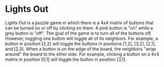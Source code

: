 # Lights Out

Lights Out is a puzzle game in which there is a 4x4 matrix of buttons that can be turned on or off by clicking on them. A pink button is "on" while a grey button is "off". The goal of the game is to turn all of the buttons off. However, toggling one button will toggle all of its neighbors. For example, a button in position \[2,2\] will toggle the buttons in positions \[1,2\], \[3,2\], \[2,1\], and \[2,3\]. When a button is on the edge of the board, the neighbors "wrap around" the board to the other side. For example, clicking a button on a 4x4 matrix in position \[0,1\] will toggle the button in position \[3,1\].